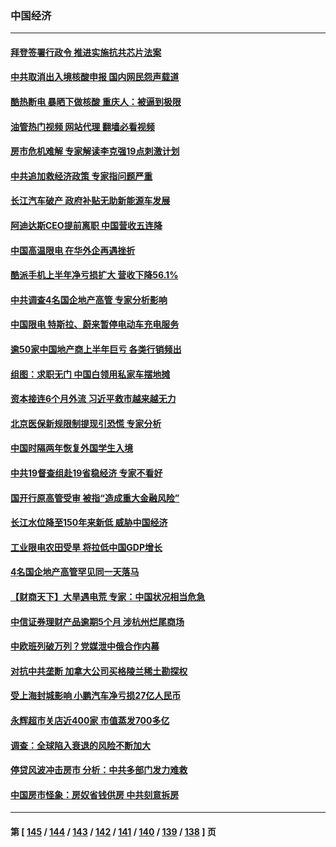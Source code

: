 ### 中国经济
---
#### [拜登签署行政令 推进实施抗共芯片法案](../../pages/ncid283/n13810148.md?08260445) 
#### [中共取消出入境核酸申报 国内网民怨声载道](../../pages/ncid283/n13810120.md?08260445) 
#### [酷热断电 暴晒下做核酸 重庆人：被逼到极限](../../pages/ncid283/n13810046.md?08260445) 
#### [油管热门视频 网站代理 翻墙必看视频](http://209.222.30.114:81/youtube.html?08260445)
#### [房市危机难解 专家解读李克强19点刺激计划](../../pages/ncid283/n13809893.md?08260445) 
#### [中共追加救经济政策 专家指问题严重](../../pages/ncid283/n13809833.md?08260445) 
#### [长江汽车破产 政府补贴无助新能源车发展](../../pages/ncid283/n13809649.md?08260445) 
#### [阿迪达斯CEO提前离职 中国营收五连降](../../pages/ncid283/n13809498.md?08260445) 
#### [中国高温限电 在华外企再遇挫折](../../pages/ncid283/n13809436.md?08260445) 
#### [酷派手机上半年净亏损扩大 营收下降56.1%](../../pages/ncid283/n13809363.md?08260445) 
#### [中共调查4名国企地产高管 专家分析影响](../../pages/ncid283/n13809372.md?08260445) 
#### [中国限电 特斯拉、蔚来暂停电动车充电服务](../../pages/ncid283/n13809217.md?08260445) 
#### [逾50家中国地产商上半年巨亏 各类行销频出](../../pages/ncid283/n13809014.md?08260445) 
#### [组图：求职无门 中国白领用私家车摆地摊](../../pages/ncid283/n13809239.md?08260445) 
#### [资本接连6个月外流 习近平救市越来越无力](../../pages/ncid283/n13809117.md?08260445) 
#### [北京医保新规限制提现引恐慌 专家分析](../../pages/ncid283/n13809016.md?08260445) 
#### [中国时隔两年恢复外国学生入境](../../pages/ncid283/n13809012.md?08260445) 
#### [中共19督查组赴19省稳经济 专家不看好](../../pages/ncid283/n13809003.md?08260445) 
#### [国开行原高管受审 被指“造成重大金融风险”](../../pages/ncid283/n13808959.md?08260445) 
#### [长江水位降至150年来新低 威胁中国经济](../../pages/ncid283/n13808965.md?08260445) 
#### [工业限电农田受旱 将拉低中国GDP增长](../../pages/ncid283/n13808899.md?08260445) 
#### [4名国企地产高管罕见同一天落马](../../pages/ncid283/n13808780.md?08260445) 
#### [【财商天下】大旱遇电荒 专家：中国状况相当危急](../../pages/ncid283/n13808628.md?08260445) 
#### [中信证券理财产品逾期5个月 涉杭州烂尾商场](../../pages/ncid283/n13808607.md?08260445) 
#### [中欧班列破万列？党媒泄中俄合作内幕](../../pages/ncid283/n13807912.md?08260445) 
#### [对抗中共垄断 加拿大公司买格陵兰稀土勘探权](../../pages/ncid283/n13808491.md?08260445) 
#### [受上海封城影响 小鹏汽车净亏损27亿人民币](../../pages/ncid283/n13808561.md?08260445) 
#### [永辉超市关店近400家 市值蒸发700多亿](../../pages/ncid283/n13808559.md?08260445) 
#### [调查：全球陷入衰退的风险不断加大](../../pages/ncid283/n13808549.md?08260445) 
#### [停贷风波冲击房市 分析：中共多部门发力难救](../../pages/ncid283/n13808540.md?08260445) 
#### [中国房市怪象：房奴省钱供房 中共刻意拆房](../../pages/ncid283/n13808524.md?08260445) 

---
#### 第 [ [145](./145.md?08260445) / [144](./144.md?08260445) / [143](./143.md?08260445) / [142](./142.md?08260445) / [141](./141.md?08260445) / [140](./140.md?08260445) / [139](./139.md?08260445) / [138](./138.md?08260445) ] 页
